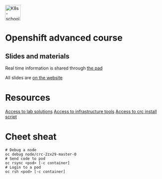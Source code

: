 [<img src="http://k8s-school.fr/images/logo.svg" alt="K8s-school Logo, Kubernetes expertise and training" height="50" />](https://k8s-school.fr)

# Openshift advanced course

## Slides and materials

Real time information is shared through [the pad](https://annuel.framapad.org/p/k8s-school?lang=en)

All slides are [on the website](https://www.k8s-school.fr/pdf)

# Resources

[Access to lab solutions](labs)
[Access to infrastructure tools](infra)
[Access to crc install script](bootstrap)

# Cheet sheat

```shell
# Debug a node
oc debug node/crc-2zx29-master-0
# Send code to pod
oc rsync <pod> [-c container]
# Login to a pod
oc rsh <pod> [-c container]
```
